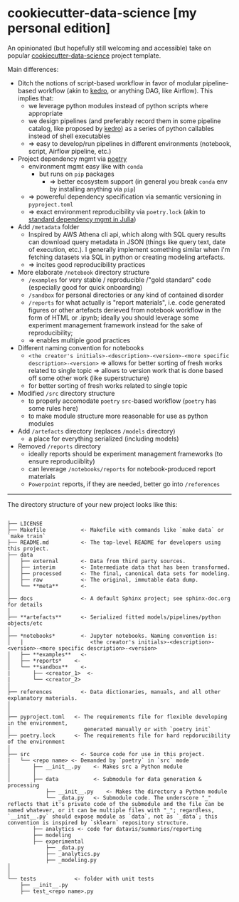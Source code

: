 # cookiecutter-data-science [my personal edition]

An opinionated (but hopefully still welcoming and accessible) take on popular [cookiecutter-data-science](https://github.com/drivendata/cookiecutter-data-science) project template.

Main differences:
- Ditch the notions of script-based workflow in favor of modular pipeline-based workflow (akin to [kedro](https://github.com/kedro-org/kedro), or anything DAG, like Airflow). This implies that:
  - we leverage python modules instead of python scripts where appropriate
  - we design pipelines (and preferably record them in some pipeline catalog, like proposed by [kedro](https://github.com/kedro-org/kedro)) as a series of python callables instead of shell executables
  - => easy to develop/run pipelines in different environments (notebook, script, Airflow pipeline, etc.) 
- Project dependency mgmt via [poetry](https://github.com/python-poetry/poetry)
  - environment mgmt easy like with `conda`
    - but runs on `pip` packages
      - => better ecosystem support (in general you break `conda` env by installing anything via `pip`)
  - => powereful dependency specification via semantic versioning in `pyproject.toml`
  - => exact environment reproducibility via `poetry.lock` (akin to [standard dependency mgmt in Julia](https://docs.julialang.org/en/v1/stdlib/Pkg/))
- Add `/metadata` folder
  - Inspired by AWS Athena cli api, which along with SQL query results can download query metadata in JSON (things like query text, date of execution, etc.). I generally implement something similar when i'm fetching datasets via SQL in python or creating modeling artefacts.
  - => incites good reproducibility practices
- More elaborate `/notebook` directory structure 
  - `/examples` for very stable / reproducible /"gold standard" code (especially good for quick onboarding)
  - `/sandbox` for personal directories or any kind of contained disorder
  - `/reports` for what actually is "report materials", i.e. code generated figures or other artefacts derieved from notebook workflow in the form of HTML or .ipynb; ideally you should leverage some experiment management framework instead for the sake of reproducibility; 
  - => enables multiple good practices
- Different naming convention for notebooks
  - `<the creator's initials>-<description>-<version>-<more specific description>-<version>`
    => allows for better sorting of fresh works related to single topic
    => allows to version work that is done based off some other work (like superstructure)
  - for better sorting of fresh works related to single topic
- Modified `/src` directory structure 
  - to properly accomodate `poetry` `src`-based workflow (`poetry` has some rules here)
  - to make module structure more reasonable for use as python modules
- Add `/artefacts` directory (replaces `/models` directory)
  - a place for everything serialized (including models)
- Removed `/reports` directory
  - ideally reports should be experiment management frameworks (to ensure reproduciiblity)
  - can leverage `/notebooks/reports` for notebook-produced report materials
  - `Powerpoint` reports, if they are needed, better go into `/references`

---
The directory structure of your new project looks like this:
```

├── LICENSE
├── Makefile           <- Makefile with commands like `make data` or `make train`
├── README.md          <- The top-level README for developers using this project.
├── data
│   ├── external       <- Data from third party sources.
│   ├── interim        <- Intermediate data that has been transformed.
│   ├── processed      <- The final, canonical data sets for modeling.
│   ├── raw            <- The original, immutable data dump.
│   └── **meta**       <-
│
├── docs               <- A default Sphinx project; see sphinx-doc.org for details
│
├── **artefacts**      <- Serialized fitted models/pipelines/python objects/etc
│
├── *notebooks*        <- Jupyter notebooks. Naming convention is: 
│   |                     <the creator's initials>-<description>-<version>-<more specific description>-<version>
│   ├── **examples**   <- 
│   ├── *reports*    <- 
│   └── **sandbox**    <-
|       ├── <creator_1>  <-
|       └── <creator_2>
│
├── references         <- Data dictionaries, manuals, and all other explanatory materials.
│
│
├── pyproject.toml   <- The requirements file for flexible developing in the environment,
│                       generated manually or with `poetry init`
├── poetry.lock      <- The requirements file for hard repdorucibility of the environment
│
├── src                <- Source code for use in this project.
|   └── <repo name> <- Demanded by `poetry` in `src` mode
│       ├── __init__.py    <- Makes src a Python module
│       │
│       ├── data           <- Submodule for data generation & processing
            ├── __init__.py    <- Makes the directory a Python module
            └── _data.py   <- Submodule code. The underscore "_" reflects that it's private code of the submodule and the file can be named whatever, or it can be multiple files with "_"; regardless, `__init__.py` should expose module as `data`, not as `_data`; this convention is inspired by `sklearn` repository structure.
        ├── analytics <- code for datavis/summaries/reporting
        ├── modeling
        ├── experimental
            ├── _data.py
            ├── _analytics.py
            ├── _modeling.py
│   
│
└── tests            <- folder with unit tests
    ├── __init__.py
    ├── test_<repo name>.py
```
